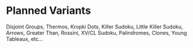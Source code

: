 # Planned Variants

<!-- %% svg-grid: none -->

Disjoint Groups, Thermos, Kropki Dots, Killer Sudoku, 
Little Killer Sudoku, Arrows, Greater Than, Rossini,
XV/CL Sudoku, Palindromes, Clones, Young Tableaux, etc...
